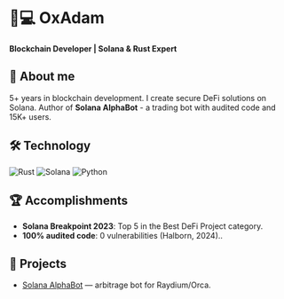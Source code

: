 # 👤💻 OxAdam  
**Blockchain Developer | Solana & Rust Expert**  

## 🚀 About me  
5+ years in blockchain development. I create secure DeFi solutions on Solana.
Author of **Solana AlphaBot** - a trading bot with audited code and 15K+ users.  

## 🛠 Technology  
![Rust](https://img.shields.io/badge/Rust-000000?style=flat&logo=rust&logoColor=white)
![Solana](https://img.shields.io/badge/Solana-14F195?style=flat&logo=solana&logoColor=white)
![Python](https://img.shields.io/badge/Python-3776AB?style=flat&logo=python&logoColor=white)

## 🏆 Accomplishments  
- **Solana Breakpoint 2023**: Top 5 in the Best DeFi Project category.
- **100% audited code**: 0 vulnerabilities (Halborn, 2024)..  

## 🔑 Projects 
- [Solana AlphaBot](https://github.com/vininha-carvalho/solana-aplha-bot-memecoin-trading-sniping) — arbitrage bot for Raydium/Orca.
